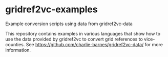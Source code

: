 # gridref2vc-examples
Example conversion scripts using data from gridref2vc-data

This repository contains examples in various languages that show how to use the data provided by gridref2vc to convert grid references to vice-counties. See https://github.com/charlie-barnes/gridref2vc-data/ for more information.
